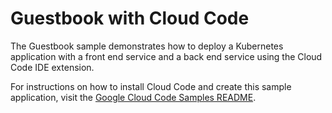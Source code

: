 # Guestbook with Cloud Code

The Guestbook sample demonstrates how to deploy a Kubernetes application with a front end service and a back end service using the Cloud Code IDE extension. 

For instructions on how to install Cloud Code and create this sample application, visit the [Google Cloud Code Samples README](https://github.com/GoogleCloudPlatform/cloud-code-samples/blob/master/README.md).
